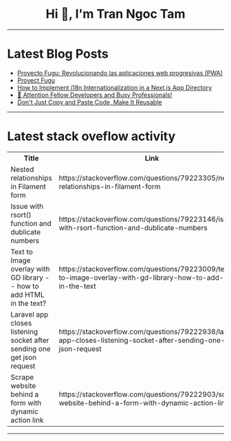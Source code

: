<h1 align="center">Hi 👋, I'm Tran Ngoc Tam</h1>

---

# Latest Blog Posts 
<!-- BLOG-POST-LIST:START -->
- [Proyecto Fugu: Revolucionando las aplicaciones web progresivas &lpar;PWA&rpar;](https://dev.to/macaoblog/proyecto-fugu-revolucionando-las-aplicaciones-web-progresivas-pwa-3405)
- [Proyect Fugu](https://dev.to/turingsoracle/proyect-fugu-4e2j)
- [How to Implement i18n Internationalization in a Next.js App Directory](https://dev.to/tandk8600/how-to-implement-i18n-internationalization-in-a-nextjs-app-directory-4744)
- [🚀 Attention Fellow Developers and Busy Professionals!](https://dev.to/nyinyiz/attention-fellow-developers-and-busy-professionals-2985)
- [Don&#39;t Just Copy and Paste Code, Make It Reusable](https://dev.to/estotriramdani/dont-just-copy-and-paste-code-make-it-reusable-oag)
<!-- BLOG-POST-LIST:END -->

---

# Latest stack oveflow activity
<table>
  <tr><th>Title</th><th>Link</th></tr>
  <!-- STACKOVERFLOW:START --><tr><td>Nested relationships in Filament form</td><td>https://stackoverflow.com/questions/79223305/nested-relationships-in-filament-form</td></tr><tr><td>Issue with rsort&lpar;&rpar; function and dublicate numbers</td><td>https://stackoverflow.com/questions/79223146/issue-with-rsort-function-and-dublicate-numbers</td></tr><tr><td>Text to Image overlay with GD library -- how to add HTML in the text?</td><td>https://stackoverflow.com/questions/79223009/text-to-image-overlay-with-gd-library-how-to-add-html-in-the-text</td></tr><tr><td>Laravel app closes listening socket after sending one get json request</td><td>https://stackoverflow.com/questions/79222938/laravel-app-closes-listening-socket-after-sending-one-get-json-request</td></tr><tr><td>Scrape website behind a form with dynamic action link</td><td>https://stackoverflow.com/questions/79222903/scrape-website-behind-a-form-with-dynamic-action-link</td></tr><!-- STACKOVERFLOW:END -->
</table>

---


